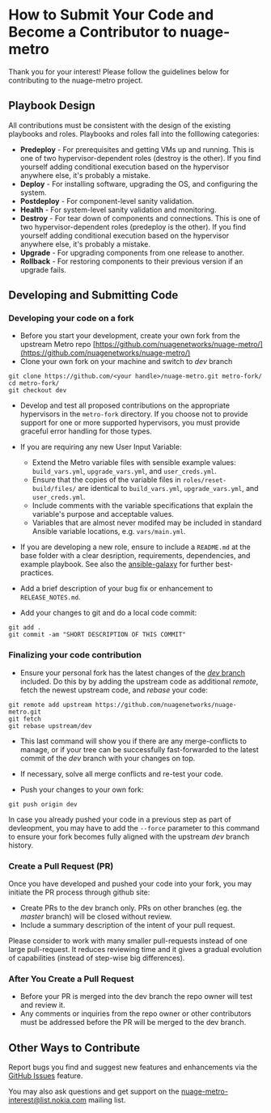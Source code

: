 # How to Submit Your Code and Become a Contributor to nuage-metro
Thank you for your interest! Please follow the guidelines below for contributing to the nuage-metro project.
## Playbook Design
All contributions must be consistent with the design of the existing playbooks and roles. Playbooks and roles fall into the folllowing categories:
* **Predeploy** - For prerequisites and getting VMs up and running. This is one of two hypervisor-dependent roles (destroy is the other). If you find yourself adding conditional execution based on the hypervisor anywhere else, it's probably a mistake.
* **Deploy** - For installing software, upgrading the OS, and configuring the system.
* **Postdeploy** - For component-level sanity validation.
* **Health** - For system-level sanity validation and monitoring.
* **Destroy** - For tear down of components and connections. This is one of two hypervisor-dependent roles (predeploy is the other). If you find yourself adding conditional execution based on the hypervisor anywhere else, it's probably a mistake.
* **Upgrade** - For upgrading components from one release to another.
* **Rollback** - For restoring components to their previous version if an upgrade fails.

## Developing and Submitting Code

### Developing your code on a fork

* Before you start your development, create your own fork from the upstream Metro repo [https://github.com/nuagenetworks/nuage-metro/](https://github.com/nuagenetworks/nuage-metro/) 
* Clone your own fork on your machine and switch to _dev_ branch
```
git clone https://github.com/<your handle>/nuage-metro.git metro-fork/
cd metro-fork/
git checkout dev
```

* Develop and test all proposed contributions on the appropriate hypervisors in the `metro-fork` directory. 
  If you choose not to provide support for one or more supported hypervisors, you must provide graceful error handling for those types.

* If you are requiring any new User Input Variable:
    * Extend the Metro variable files with sensible example values: `build_vars.yml`, `upgrade_vars.yml`, and `user_creds.yml`.
    * Ensure that the copies of the variable files in `roles/reset-build/files/` are identical to `build_vars.yml`, `upgrade_vars.yml`, and `user_creds.yml`.
    * Include comments with the variable specifications that explain the variable's purpose and acceptable values.
    * Variables that are almost never modifed may be included in standard Ansible variable locations, e.g. `vars/main.yml`.

* If you are developing a new role, ensure to include a `README.md` at the base folder with a clear desription, requirements, dependencies, and example playbook. See also the [ansible-galaxy](https://galaxy.ansible.com/intro) for further best-practices.

* Add a brief description of your bug fix or enhancement to `RELEASE_NOTES.md`.

* Add your changes to git and do a local code commit:
``` 
git add .
git commit -am "SHORT DESCRIPTION OF THIS COMMIT"
``` 

### Finalizing your code contribution

* Ensure your personal fork has the latest changes of the [*dev* branch](https://github.com/nuagenetworks/nuage-metro/tree/dev) included. Do this by by adding the upstream code as additional _remote_, fetch the newest upstream code, and _rebase_ your code:
```
git remote add upstream https://github.com/nuagenetworks/nuage-metro.git
git fetch
git rebase upstream/dev
``` 

* This last command will show you if there are any merge-conflicts to manage, or if your tree can be successfully fast-forwarded to the latest commit of the *dev* branch with your changes on top.
* If necessary, solve all merge conflicts and re-test your code.

* Push your changes to your own fork:
```
git push origin dev
``` 
In case you already pushed your code in a previous step as part of devleopment, you may have to add the `--force` parameter to this command to ensure your fork becomes fully aligned with the upstream _dev_ branch history.


### Create a Pull Request (PR)

Once you have developed and pushed your code into your fork, you may initiate the PR process through github site:
* Create PRs to the dev branch only. PRs on other branches (eg. the _master_ branch) will be closed without review.
* Include a summary description of the intent of your pull request.

Please consider to work with many smaller pull-requests instead of one large pull-request.
It reduces reviewing time and it gives a gradual evolution of capabilities (instead of step-wise big differences). 

### After You Create a Pull Request
* Before your PR is merged into the dev branch the repo owner will test and review it.
* Any comments or inquiries from the repo owner or other contributors must be addressed before the PR will be merged to the dev branch.

## Other Ways to Contribute
Report bugs you find and suggest new features and enhancements via the [GitHub Issues](https://github.com/nuagenetworks/nuage-metro/issues "nuage-metro issues") feature.

 You may also ask questions and get support on the [nuage-metro-interest@list.nokia.com](mailto:nuage-metro-interest@list.nokia.com "send email to nuage-metro project") mailing list.

